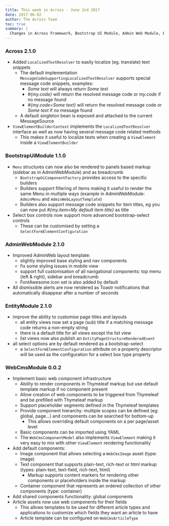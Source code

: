```yaml
---
title: This week in Across - June 2nd 2017
date: 2017-06-02
author: The Across Team
toc: true
summary: |
  Changes in Across Framework, Bootstrap UI Module, Admin Web Module, Entity Module and Web CMS Module.
---
```


### Across 2.1.0

- Added `LocalizedTextResolver` to easily localize (eg. translate)
  text snippets
    - The default
      implementation `MessageCodeSupportingLocalizedTextResolver` supports
      special message code snippets, examples:
        - *Some text* will always return *Some text*
        - *\#{my.code}* will return the resolved message code
          or *my.code* if no message found
        - *\#{my.code=Some text}* will return the resolved message
          code or *Some text* if no message found
    - A default singleton bean is exposed and attached to the current
      MessageSource
- `ViewElementBuilderContext` implements
  the `LocalizedTextResolver` interface as well as now having
  several message code related methods
    - This makes it useful to localize texts when creating
      a `ViewElement` inside a `ViewElementBuilder`

### BootstrapUiModule 1.1.0

- `Menu` structures can now also be rendered to panels based markup
  (sidebar as in AdminWebModule) and as breadcrumb
    - `BootstrapUiComponentFactory` provides access to the specific
      builders
    - Builders support filtering of items making it useful to render
      the same Menu in multiple ways (example in
      AdminWebModule: `AdminMenu` and `AdminWebLayoutTemplate`)
    - Builders also support message code snippets for item titles, eg
      you can now put *\#{my.item=My default item title}* as title
- Select box controls now support more advanced bootstrap-select
  controls
    - These can be customised by setting
      a `SelectFormElementConfiguration`

### AdminWebModule 2.1.0

- Improved AdminWeb layout template:
    - slightly improved base styling and nav components
    - fix some styling issues in mobile view
    - support full customisation of all navigational components:  top
      menu (left & right), sidebar and breadcrumb
    - FontAwesome icon set is also added by default
- All dismissible alerts are now rendered as Toastr notifications that
  automatically disappear after a number of seconds

### EntityModule 2.1.0

- improve the ability to customise page titles and layouts
    - all entity views now set a page (sub) title if a matching
      message code returns a non-empty string
    - there is a default title for all views except the list view
    - list views now also publish
      an `EntityPageStructureRenderedEvent`
- all select options are by default rendered as a bootstrap-select
    - a `SelectFormElementConfiguration` attribute on a property
      descriptor will be used as the configuration for a select box
      type property

### WebCmsModule 0.0.2

- Implement basic web component infrastructure
    - Ability to render components in Thymeleaf markup but use default
      template markup if no component present
    - Allow creation of web components to be triggered from Thymeleaf
      and be prefilled with Thymeleaf markup
    - Support placeholder segments defined in the Thymeleaf templates
    - Provide component hierarchy: multiple scopes can be defined (eg:
      global, page...) and components can be searched for bottom-up
        - This allows overriding default components on a per
          page/asset level
    - Basic components can be imported using YAML
    - The `WebCmsComponentModel` also implements `ViewElement` making
      it very easy to mix with other `ViewElement` rendering
      functionality
- Add default components:
    - Image component that allows selecting a `WebCmsImage` asset
      (type: image)
    - Text component that supports plain-text, rich-text or html
      markup (types: plain-text, text-field, rich-text, html)
        - Markup supports content markers for rendering other
          components or placeholders inside the markup
    - Container component that represents an ordered collection of
      other components (type: container)
- Add shared components functionality: global components
- Article assets now use web components for their fields
    - This allows templates to be used for different article types and
      applications to customize which fields they want an article to
      have
    - Article template can be configured on `WebCmsArticleType`
